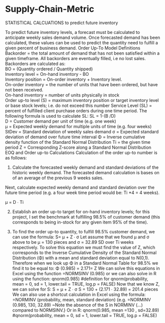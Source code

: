 # Supply-Chain-Metric
STATISTICAL CALCUATIONS to predict future inventory
 
To predict future inventory levels, a forecast must be calculated to anticipate weekly sales demand volume. Once forecasted demand has been calculated, these values can be used to predict the quantity need to fulfill a given percent of business demand. 
Order Up-To Model Definitions
Backorder = the total amount of demand that has not been satisfied within a given timeframe.  All backorders are eventually filled, i.e no lost sales. Backorders are calculated as:  
BO = (Quantity ordered / Quantity shipped)  
Inventory level = On-hand inventory - BO   
Inventory position = On-order inventory + Inventory level.   
On-order inventory = the number of units that have been ordered, but have not been received.   
On-hand inventory = number of units physically in stock   
Order up-to level (S) = maximum inventory position or target inventory level or base stock levels; i.e. do not exceed this number   Service Level (SL) = percent of fulfilled client purchase orders during one time period. The following formula is used to calculate SL:
SL = 1-(B /D)   
D = Customer demand per unit of time (e.g. one week)   
µ = Expected weekly demand for multiple units of time (e.g. four weeks)   
StDev = Standard deviation of weekly sales demand
σ = Expected standard deviation of demand over future time interval
Φ = Inverse cumulative density function of the Standard Normal Distribution 
Ti = the given time period
Z = Corresponding Z-score along a Standard Normal Distribution 
EOQ and Order up-to Calculations 
Calculation of the order up-to number is as follows: 
1.	Calculate the forecasted weekly demand and standard deviations of the historic weekly demand. The forecasted demand calculation is bases on of an average of the previous 9 weeks sales. 

    
Next, calculate expected weekly demand and standard deviation over the future time period (e.g. a four week time period would be: Ti *4 = 4 weeks). 

 µ = D ∙ Ti


2.	Establish an order up-to target for on-hand inventory levels; for this project, I set the benchmark at fulfilling 98.5% of customer demand (this corresponds to being in-stock for any given item 95% of the time). 

 
3.	To find the order up-to quantity, to fulfill 98.5% customer demand, we can use the formula:
 S= µ + Z ∙ σ
 Let assume that we found µ and σ above to be µ = 130 pieces and σ = 32.89 SD over Ti weeks respectively. To solve this equation we must find the value of Z, which corresponds to the Inverse Cumulative Density of the Standard Normal Distribution (Φ) with a mean and standard deviation equal to N(0,1). 
Therefore when we look up Φ in a Standard Normal Table for 98.5% we find it to be equal to: 
Φ (0.985) = 2.171= Z 
We can solve this equations in Excel using the function =NORMSINV (0.985) 
or we can also solve in R using the function: qnorm(0.985) #definition for qnorm(probability, mean = 0, sd = 1, lower.tail = TRUE, log.p = FALSE)
Now that we know Z, we can solve for S:
S = µ + Z ∙ σ
S = 130 + (2.171 ∙ 32.89) = 201.4 pieces
We can also use a shortcut calculation in Excel using the formula:
=NORMINV (probability, mean, standard deviation)
{e.g. =NORMINV (0.985, 130, 32.89) ~Note the absence of the S in NORMINV (…) compared to NORMSINV.}
Or in R:
qnorm(0.985, mean =130 , sd=32.89) #qnorm(probability, mean = 0, sd = 1, lower.tail = TRUE, log.p = FALSE)
